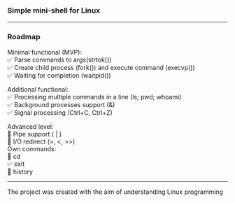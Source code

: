 ### Simple mini-shell for Linux
---
### Roadmap
Minimal functional (MVP):  
✅ Parse commands to args(strtok())  
✅ Create child process (fork()) and execute command (execvp())  
✅ Waiting for completion (waitpid())  

Additional functional:  
✅ Processing multiple commands in a line (ls; pwd; whoami)  
✅ Background processes support (&)  
✅ Signal processing (Ctrl+C, Ctrl+Z)

Advanced level:  
🔹 Pipe support ( | )  
🔹 I/O redirect (>, <, >>)  
Own commands:  
🔹 cd  
✅ exit  
🔹 history  

---
The project was created with the aim of understanding Linux programming    
